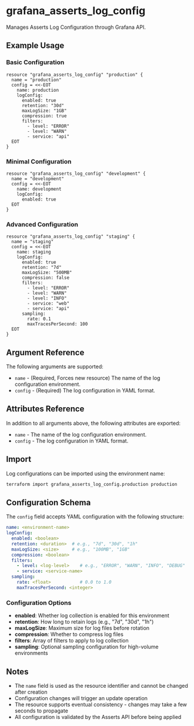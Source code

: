 # grafana_asserts_log_config

Manages Asserts Log Configuration through Grafana API.

## Example Usage

### Basic Configuration

```hcl
resource "grafana_asserts_log_config" "production" {
  name = "production"
  config = <<-EOT
    name: production
    logConfig:
      enabled: true
      retention: "30d"
      maxLogSize: "1GB"
      compression: true
      filters:
        - level: "ERROR"
        - level: "WARN"
        - service: "api"
  EOT
}
```

### Minimal Configuration

```hcl
resource "grafana_asserts_log_config" "development" {
  name = "development"
  config = <<-EOT
    name: development
    logConfig:
      enabled: true
  EOT
}
```

### Advanced Configuration

```hcl
resource "grafana_asserts_log_config" "staging" {
  name = "staging"
  config = <<-EOT
    name: staging
    logConfig:
      enabled: true
      retention: "7d"
      maxLogSize: "500MB"
      compression: false
      filters:
        - level: "ERROR"
        - level: "WARN"
        - level: "INFO"
        - service: "web"
        - service: "api"
      sampling:
        rate: 0.1
        maxTracesPerSecond: 100
  EOT
}
```

## Argument Reference

The following arguments are supported:

* `name` - (Required, Forces new resource) The name of the log configuration environment.
* `config` - (Required) The log configuration in YAML format.

## Attributes Reference

In addition to all arguments above, the following attributes are exported:

* `name` - The name of the log configuration environment.
* `config` - The log configuration in YAML format.

## Import

Log configurations can be imported using the environment name:

```bash
terraform import grafana_asserts_log_config.production production
```

## Configuration Schema

The `config` field accepts YAML configuration with the following structure:

```yaml
name: <environment-name>
logConfig:
  enabled: <boolean>
  retention: <duration>  # e.g., "7d", "30d", "1h"
  maxLogSize: <size>     # e.g., "100MB", "1GB"
  compression: <boolean>
  filters:
    - level: <log-level>    # e.g., "ERROR", "WARN", "INFO", "DEBUG"
    - service: <service-name>
  sampling:
    rate: <float>           # 0.0 to 1.0
    maxTracesPerSecond: <integer>
```

### Configuration Options

- **enabled**: Whether log collection is enabled for this environment
- **retention**: How long to retain logs (e.g., "7d", "30d", "1h")
- **maxLogSize**: Maximum size for log files before rotation
- **compression**: Whether to compress log files
- **filters**: Array of filters to apply to log collection
- **sampling**: Optional sampling configuration for high-volume environments

## Notes

- The `name` field is used as the resource identifier and cannot be changed after creation
- Configuration changes will trigger an update operation
- The resource supports eventual consistency - changes may take a few seconds to propagate
- All configuration is validated by the Asserts API before being applied